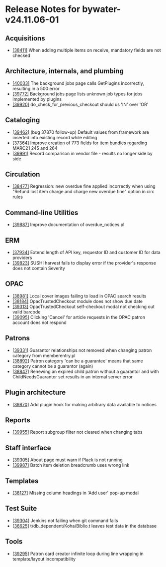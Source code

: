 
# Release Notes for bywater-v24.11.06-01

## Acquisitions

- [[38411]](http://bugs.koha-community.org/bugzilla3/show_bug.cgi?id=38411) When adding multiple items on receive, mandatory fields are not checked

## Architecture, internals, and plumbing

- [[40033]](http://bugs.koha-community.org/bugzilla3/show_bug.cgi?id=40033) The background jobs page calls GetPlugins incorrectly, resulting in a 500 error
- [[39772]](http://bugs.koha-community.org/bugzilla3/show_bug.cgi?id=39772) Background jobs page lists unknown job types for jobs implemented by plugins
- [[39920]](http://bugs.koha-community.org/bugzilla3/show_bug.cgi?id=39920) do_check_for_previous_checkout should us 'IN' over 'OR'

## Cataloging

- [[39462]](http://bugs.koha-community.org/bugzilla3/show_bug.cgi?id=39462) (bug 37870 follow-up) Default values from framework are inserted into existing record while editing
- [[37364]](http://bugs.koha-community.org/bugzilla3/show_bug.cgi?id=37364) Improve creation of 773 fields for item bundles regarding MARC21 245 and 264
- [[39991]](http://bugs.koha-community.org/bugzilla3/show_bug.cgi?id=39991) Record comparison in vendor file - results no longer side by side

## Circulation

- [[38477]](http://bugs.koha-community.org/bugzilla3/show_bug.cgi?id=38477) Regression: new overdue fine applied incorrectly when using "Refund lost item charge and charge new overdue fine" option in circ rules

## Command-line Utilities

- [[39887]](http://bugs.koha-community.org/bugzilla3/show_bug.cgi?id=39887) Improve documentation of overdue_notices.pl

## ERM

- [[37934]](http://bugs.koha-community.org/bugzilla3/show_bug.cgi?id=37934) Extend length of API key, requestor ID and customer ID for data providers
- [[39823]](http://bugs.koha-community.org/bugzilla3/show_bug.cgi?id=39823) SUSHI harvest fails to display error if the provider's response does not contain Severity

## OPAC

- [[38981]](http://bugs.koha-community.org/bugzilla3/show_bug.cgi?id=38981) Local cover images failing to load in OPAC search results
- [[38184]](http://bugs.koha-community.org/bugzilla3/show_bug.cgi?id=38184) OpacTrustedCheckout module does not show due date
- [[39313]](http://bugs.koha-community.org/bugzilla3/show_bug.cgi?id=39313) OpacTrustedCheckout self-checkout modal not checking out valid barcode
- [[39095]](http://bugs.koha-community.org/bugzilla3/show_bug.cgi?id=39095) Clicking 'Cancel' for article requests in the OPAC patron account does not respond

## Patrons

- [[39331]](http://bugs.koha-community.org/bugzilla3/show_bug.cgi?id=39331) Guarantor relationships not removed when changing patron category from memberentry.pl
- [[38892]](http://bugs.koha-community.org/bugzilla3/show_bug.cgi?id=38892) Patron category 'can be a guarantee' means that same category cannot be a guarantor (again)
- [[38847]](http://bugs.koha-community.org/bugzilla3/show_bug.cgi?id=38847) Renewing an expired child patron without a guarantor and with ChildNeedsGuarantor set results in an internal server error

## Plugin architecture

- [[39870]](http://bugs.koha-community.org/bugzilla3/show_bug.cgi?id=39870) Add plugin hook for making arbitrary data available to notices

## Reports

- [[39955]](http://bugs.koha-community.org/bugzilla3/show_bug.cgi?id=39955) Report subgroup filter not cleared when changing tabs

## Staff interface

- [[39305]](http://bugs.koha-community.org/bugzilla3/show_bug.cgi?id=39305) About page must warn if Plack is not running
- [[39987]](http://bugs.koha-community.org/bugzilla3/show_bug.cgi?id=39987) Batch item deletion breadcrumb uses wrong link

## Templates

- [[38127]](http://bugs.koha-community.org/bugzilla3/show_bug.cgi?id=38127) Missing column headings in 'Add user' pop-up modal

## Test Suite

- [[39304]](http://bugs.koha-community.org/bugzilla3/show_bug.cgi?id=39304) Jenkins not failing when git command fails
- [[36625]](http://bugs.koha-community.org/bugzilla3/show_bug.cgi?id=36625) t/db_dependent/Koha/Biblio.t leaves test data in the database

## Tools

- [[39295]](http://bugs.koha-community.org/bugzilla3/show_bug.cgi?id=39295) Patron card creator infinite loop during line wrapping in template/layout incompatibility


